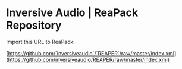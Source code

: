 # Inversive Audio | ReaPack Repository

Import this URL to ReaPack:

[https://github.com/`inversiveaudio`/`REAPER`/raw/master/index.xml](https://github.com/inversiveaudio/REAPER/raw/master/index.xml)
